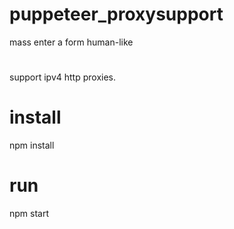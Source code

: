 # puppeteer_proxysupport

mass enter a form human-like
# 
support ipv4 http proxies.

# install
npm install

# run
npm start
